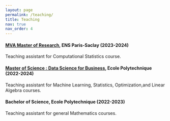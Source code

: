 ```yaml
---
layout: page
permalink: /teaching/
title: Teaching
nav: true
nav_order: 4
---
```


#### [MVA Master of Research](https://www.master-mva.com/), ENS Paris-Saclay (2023-2024)

Teaching assistant for Computational Statistics course.

#### [Master of Science : Data Science for Business](https://programmes.polytechnique.edu/en/master/programs/data-science-for-business-joint-degree-with-hec), Ecole Polytechnique (2022-2024)

Teaching assistant for Machine Learning, Statistics, Optimization,and Linear Algebra courses.

#### Bachelor of Science, Ecole Polytechnique (2022-2023)

Teaching assistant for general Mathematics courses.